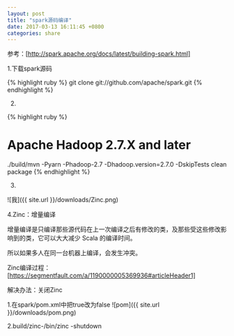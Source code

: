 ```yaml
---
layout: post
title: "spark源码编译"
date: 2017-03-13 16:11:45 +0800
categories: share
---
```


参考：[http://spark.apache.org/docs/latest/building-spark.html]

1.下载spark源码

{% highlight ruby %}
git clone git://github.com/apache/spark.git
{% endhighlight %}


2.
{% highlight ruby %}
# Apache Hadoop 2.7.X and later
./build/mvn -Pyarn -Phadoop-2.7 -Dhadoop.version=2.7.0 -DskipTests clean package
{% endhighlight %}

3.
![我]({{ site.url }}/downloads/Zinc.png)

4.Zinc：增量编译

  增量编译是只编译那些源代码在上一次编译之后有修改的类，及那些受这些修改影响到的类，它可以大大减少 Scala 的编译时间。

  所以如果多人在同一台机器上编译，会发生冲突。
  
  Zinc编译过程：[https://segmentfault.com/a/1190000005369936#articleHeader1]

  解决办法：关闭Zinc 

  1.在spark/pom.xml中把true改为false
  ![pom]({{ site.url }}/downloads/pom.png)

  2.build/zinc-<version>/bin/zinc -shutdown

